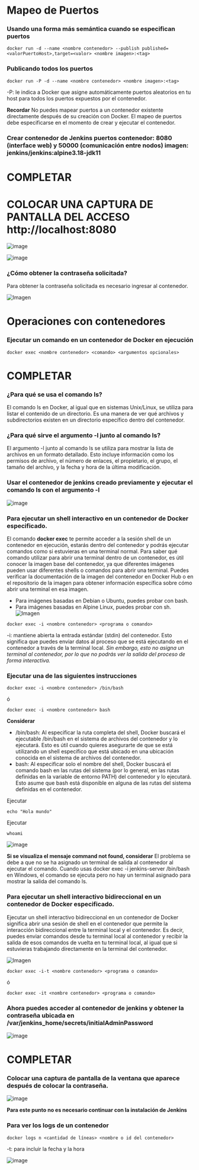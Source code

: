 # Mapeo de Puertos 
### Usando una forma más semántica cuando se especifican puertos

```
docker run -d --name <nombre contenedor> --publish published=<valorPuertoHost>,target=<valor> <nombre imagen>:<tag> 
```
### Publicando todos los puertos
```
docker run -P -d --name <nombre contenedor> <nombre imagen>:<tag> 
```

-P: le indica a Docker que asigne automáticamente puertos aleatorios en tu host para todos los puertos expuestos por el contenedor.

**Recordar**
No puedes mapear puertos a un contenedor existente directamente después de su creación con Docker. El mapeo de puertos debe especificarse en el momento de crear y ejecutar el contenedor.

### Crear contenedor de Jenkins puertos contenedor: 8080 (interface web) y 50000 (comunicación entre nodos) imagen: jenkins/jenkins:alpine3.18-jdk11
# COMPLETAR

# COLOCAR UNA CAPTURA DE PANTALLA  DEL ACCESO http://localhost:8080
![image](https://github.com/Ferengi2002/2024A-ISWD633-GR1-JuanRengifo/assets/100974435/90a79515-ca8a-4820-a3ee-c4954d35eed3)

![image](https://github.com/Ferengi2002/2024A-ISWD633-GR1-JuanRengifo/assets/100974435/020a89b8-a661-406e-97cb-8e726c01ba5a)



### ¿Cómo obtener la contraseña solicitada?
Para obtener la contraseña solicitada es necesario ingresar al contenedor.

![Imagen](imagenes/jenkins.PNG)

# Operaciones con contenedores

### Ejecutar un comando en un contenedor de Docker en ejecución
```
docker exec <nombre contenedor> <comando> <argumentos opcionales>
```
# COMPLETAR
### ¿Para qué se usa el comando ls?
El comando ls en Docker, al igual que en sistemas Unix/Linux, se utiliza para listar el contenido de un directorio. Es una manera de ver qué archivos y subdirectorios existen en un directorio específico dentro del contenedor.
### ¿Para qué sirve el argumento -l junto al comando ls?
El argumento -l junto al comando ls se utiliza para mostrar la lista de archivos en un formato detallado. Esto incluye información como los permisos de archivo, el número de enlaces, el propietario, el grupo, el tamaño del archivo, y la fecha y hora de la última modificación.
### Usar el contenedor de jenkins creado previamente y ejecutar el comando ls con el argumento -l
![image](https://github.com/Ferengi2002/2024A-ISWD633-GR1-JuanRengifo/assets/100974435/957dd249-855b-4fbc-8799-318f364848d5)


### Para ejecutar un shell interactivo en un contenedor de Docker especificado.
El comando **docker exec** te permite acceder a la sesión shell de un contenedor en ejecución, estarás dentro del contenedor y podrás ejecutar comandos como si estuvieras en una terminal normal. 
Para saber qué comando utilizar para abrir una terminal dentro de un contenedor, es útil conocer la imagen base del contenedor, ya que diferentes imágenes pueden usar diferentes shells o comandos para abrir una terminal. Puedes verificar la documentación de la imagen del contenedor en Docker Hub o en el repositorio de la imagen para obtener información específica sobre cómo abrir una terminal en esa imagen.
- Para imágenes basadas en Debian o Ubuntu, puedes probar con bash.
- Para imágenes basadas en Alpine Linux, puedes probar con sh.
![Imagen](imagenes/jenkins-i.PNG)
```
docker exec -i <nombre contenedor> <programa o comando>
```
-i: mantiene abierta la entrada estándar (stdin) del contenedor. Esto significa que puedes enviar datos al proceso que se está ejecutando en el contenedor a través de la terminal local. *Sin embargo, esto no asigna un terminal al contenedor, por lo que no podrás ver la salida del proceso de forma interactiva.*

### Ejecutar una de las siguientes instrucciones
```
docker exec -i <nombre contenedor> /bin/bash 
```
ó
```
docker exec -i <nombre contenedor> bash 
```
**Considerar**
- /bin/bash: Al especificar la ruta completa del shell, Docker buscará el ejecutable /bin/bash en el sistema de archivos del contenedor y lo ejecutará. Esto es útil cuando quieres asegurarte de que se está utilizando un shell específico que está ubicado en una ubicación conocida en el sistema de archivos del contenedor. 
- bash: Al especificar solo el nombre del shell, Docker buscará el comando bash en las rutas del sistema (por lo general, en las rutas definidas en la variable de entorno PATH) del contenedor y lo ejecutará. Esto asume que bash está disponible en alguna de las rutas del sistema definidas en el contenedor.

Ejecutar
```
echo "Hola mundo"
```

Ejecutar
```
whoami
```

![image](https://github.com/Ferengi2002/2024A-ISWD633-GR1-JuanRengifo/assets/100974435/47e00097-84c2-4c8b-8a4b-ad7fc447894d)



**Si se visualiza el mensaje command not found, considerar**
El problema se debe a que no se ha asignado un terminal de salida al contenedor al ejecutar el comando. Cuando usas docker exec -i jenkins-server /bin/bash en Windows, el comando se ejecuta pero no hay un terminal asignado para mostrar la salida del comando ls.


### Para ejecutar un shell interactivo bidireccional en un contenedor de Docker especificado.
Ejecutar un shell interactivo bidireccional en un contenedor de Docker significa abrir una sesión de shell en el contenedor que permite la interacción bidireccional entre la terminal local y el contenedor. Es decir, puedes enviar comandos desde tu terminal local al contenedor y recibir la salida de esos comandos de vuelta en tu terminal local, al igual que si estuvieras trabajando directamente en la terminal del contenedor.

![Imagen](imagenes/jenkins-it.PNG)
```
docker exec -i-t <nombre contenedor> <programa o comando>
```
ó
```
docker exec -it <nombre contenedor> <programa o comando>
```

### Ahora puedes acceder al contenedor de jenkins y obtener la contraseña ubicada en /var/jenkins_home/secrets/initialAdminPassword

![image](https://github.com/Ferengi2002/2024A-ISWD633-GR1-JuanRengifo/assets/100974435/8b131c5e-c417-4a2a-a846-c0aa80a9f3ea)

# COMPLETAR

### Colocar una captura de pantalla de la ventana que aparece después de colocar la contraseña.
![image](https://github.com/Ferengi2002/2024A-ISWD633-GR1-JuanRengifo/assets/100974435/b1276921-3266-4430-9bb0-9c439c1304eb)


**Para este punto no es necesario continuar con la instalación de Jenkins**


### Para ver los logs de un contenedor

```
docker logs n <cantidad de líneas> <nombre o id del contenedor> 
```
-t: para incluir la fecha y la hora

![image](https://github.com/Ferengi2002/2024A-ISWD633-GR1-JuanRengifo/assets/100974435/d293ae1f-99e2-4ff1-9314-ebc4c5f09406)




